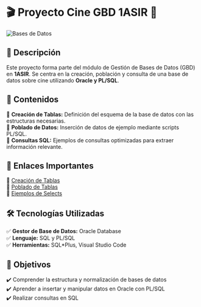 # 🎬 Proyecto Cine GBD 1ASIR 🍿

![Bases de Datos](https://github.com/user-attachments/assets/ce504ee3-a9b6-4578-b305-2b2f51658c9a)

## 📌 Descripción  
Este proyecto forma parte del módulo de Gestión de Bases de Datos (GBD) en **1ASIR**. Se centra en la creación, población y consulta de una base de datos sobre cine utilizando **Oracle y PL/SQL**.  

## 📂 Contenidos  

🔹 **Creación de Tablas:** Definición del esquema de la base de datos con las estructuras necesarias.  
🔹 **Poblado de Datos:** Inserción de datos de ejemplo mediante scripts PL/SQL.  
🔹 **Consultas SQL:** Ejemplos de consultas optimizadas para extraer información relevante.  

## 🔗 Enlaces Importantes  

📌 [Creación de Tablas](https://github.com/Conper/ProyectoCineGBD/blob/main/film-crea.sql)  
📌 [Poblado de Tablas](https://github.com/Conper/ProyectoCineGBD/blob/main/film-puebla.sql)  
📌 [Ejemplos de Selects](https://github.com/Conper/ProyectoCineGBD/blob/main/film-select.sql)  

## 🛠️ Tecnologías Utilizadas  

✅ **Gestor de Base de Datos:** Oracle Database  
✅ **Lenguaje:** SQL y PL/SQL  
✅ **Herramientas:** SQL*Plus, Visual Studio Code

## 🚀 Objetivos  

✔️ Comprender la estructura y normalización de bases de datos  
✔️ Aprender a insertar y manipular datos en Oracle con PL/SQL  
✔️ Realizar consultas en SQL  

